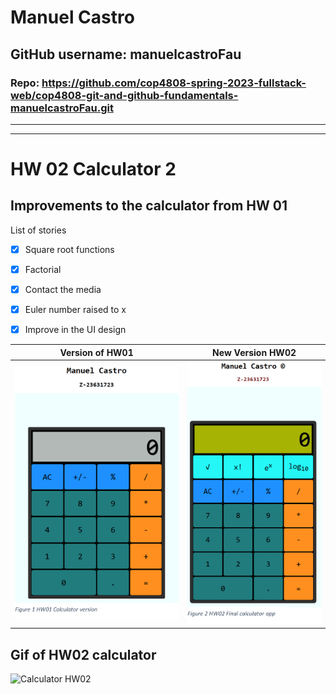 

# Manuel Castro

## **GitHub username:** manuelcastroFau

### **Repo:**  https://github.com/cop4808-spring-2023-fullstack-web/cop4808-git-and-github-fundamentals-manuelcastroFau.git

---
---

# HW 02 Calculator 2

## Improvements to the calculator from HW 01
   
List of stories 

- [x] Square root functions
- [x] Factorial 
- [x] Contact the media
- [x] Euler number raised to x
- [x] Improve in the UI design 
   

Version of HW01            |  New Version HW02
:-------------------------:|:-------------------------:
![Calculate V-HW01](./img/calc_version01.png)  |   ![Calculate V-HW01](./img/calc_version02.png)


## Gif of HW02 calculator

![Calculator HW02](https://github.com/cop4808-spring-2023-fullstack-web/cop4808-git-and-github-fundamentals-manuelcastroFau/calculatorHW02.gif)
